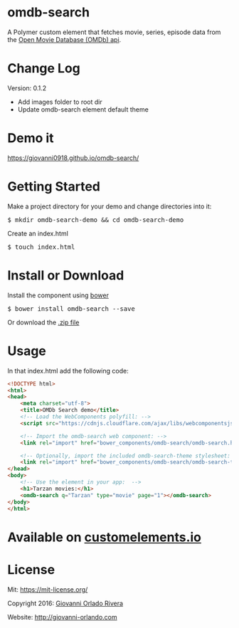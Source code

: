 # omdb-search

A Polymer custom element that fetches movie, series, episode data from the
<a href="https://www.omdbapi.com/">Open Movie Database (OMDb) api</a>.

# Change Log

Version: 0.1.2
<ul>
	<li>Add images folder to root dir</li>
    <li>Update omdb-search element default theme</li>
</ul>

# Demo it
<a href="https://giovanni0918.github.io/omdb-search/">https://giovanni0918.github.io/omdb-search/</a>

# Getting Started

Make a project directory for your demo and change directories into it:
<pre>$ mkdir omdb-search-demo && cd omdb-search-demo</pre>

Create an index.html
<pre>$ touch index.html</pre>

# Install or Download
Install the component using <a href="https://bower.io/">bower</a>
<pre>$ bower install omdb-search --save</pre>

Or download the <a href="https://github.com/giovanni0918/omdb-search/archive/master.zip">.zip file</a>

# Usage

In that index.html add the following code:

```html
<!DOCTYPE html>
<html>
<head>
    <meta charset="utf-8">
    <title>OMDb Search demo</title>
    <!-- Load the WebComponents polyfill: -->
    <script src="https://cdnjs.cloudflare.com/ajax/libs/webcomponentsjs/0.7.22/CustomElements.js"></script>

    <!-- Import the omdb-search web component: -->
    <link rel="import" href="bower_components/omdb-search/omdb-search.html">

    <!-- Optionally, import the included omdb-search-theme stylesheet: -->
    <link rel="import" href="bower_components/omdb-search/omdb-search-theme.html">
</head>
<body>
    <!-- Use the element in your app:  -->
    <h1>Tarzan movies:</h1>
    <omdb-search q="Tarzan" type="movie" page="1"></omdb-search>
</body>
</html>
```

# Available on <a href="https://customelements.io/giovanni0918/omdb-search/">customelements.io</a>

# License
Mit: <a href="https://mit-license.org/">https://mit-license.org/</a>

Copyright 2016: <a href="https://github.com/giovanni0918">Giovanni Orlado Rivera</a>

Website: <a href="http://giovanni-orlando.com">http://giovanni-orlando.com</a>
